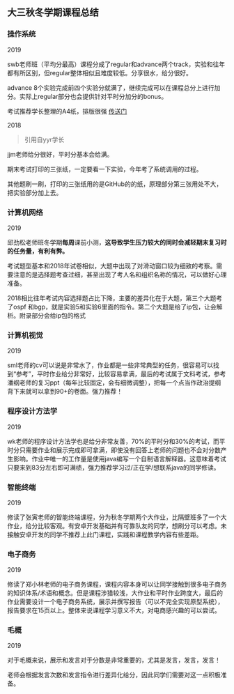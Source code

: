 ## 大三秋冬学期课程总结

### 操作系统

2019

swb老师班（平均分最高）课程分成了regular和advance两个track，实验和往年都有所区别，但regular整体相似且难度较低。分享很水，给分很好。

advance 8个实验完成前四个实验分就满了，继续完成可以在课程总分上进行加分。实际上regular部分也会提供针对平时分加分的bonus。

考试推荐学长整理的A4纸，排版很强 [传送门](https://github.com/QSCTech/zju-icicles/blob/master/%E6%93%8D%E4%BD%9C%E7%B3%BB%E7%BB%9F/%E8%B5%84%E6%96%99/%E9%83%9D%E5%AE%B6%E8%BE%89%20A4.docx)

2018

> 引用自yyr学长

jjm老师给分很好，平时分基本会给满。

期末考试打印的三张纸，一定要看一下实验，今年考了系统调用的过程。

其他题刷一刷，打印的三张纸用的是GitHub的的纸，原理部分第三张用处不大，把实验部分加上去。

### 计算机网络

2019

邱劲松老师班冬学期**每周**课前小测，**这导致学生压力较大的同时会减轻期末复习时的任务量，有利有弊。**

考试题型基本和2018年试卷相似，大题中出现了对滑动窗口较为细致的考察。需要注意的是选择题考查过细，甚至出现了考人名和组织名称的情况，可以做好心理准备。

2018相比往年考试内容选择题占比下降，主要的差异化在于大题，第三个大题考了ospf 和bgp，就是实验5和实验6里面的指令。第二个大题是给了ip包，让会解析。附录部分会给ip包的格式



### 计算机视觉

2019

sml老师的cv可以说是非常水了，作业都是一些非常典型的任务，很容易可以找到“参考”，平时作业给分非常好，比较容易拿满，最后的考试属于文科考试，参考潘纲老师的复习ppt（每年比较固定，会有细微调整），把每一个点当作政治提纲背下来就可以拿到90+的卷面。强力推荐！



### 程序设计方法学

2019

wk老师的程序设计方法学也是给分非常友善，70%的平时分和30%的考试，而平时分只需要作业和展示完成即可拿满，即使没有回答上老师的问题也不会对分数产生影响。作业中唯一的工作量是使用java编写一个自制语言解释器。这意味着考试只要来到83分左右即可满绩，强力推荐学习过/正在学/想联系java的同学修读。



### 智能终端

2019

修读了张寅老师的智能终端课程，分为秋冬学期两个大作业，比隔壁班多了一个大作业，给分比较客观。有安卓开发基础并有可靠队友的同学，想刷分可以考虑。未接触安卓开发的同学不推荐上此门课程，实践和课程教学内容有些差距。

### 电子商务

2019

修读了郑小林老师的电子商务课程，课程内容本身可以让同学接触到很多电子商务的知识体系/术语和概念。但是课程涉猎较浅，大作业和平时作业跨度大，最后的作业需要设计一个电子商务系统，展示并撰写报告（可以不完全实现原型系统），报告要求在15页以上。整体来说课程学习意义不大，对电商感兴趣的可以尝试。



### 毛概

2019

对于毛概来说，展示和发言对于分数是非常重要的，尤其是发言，发言，发言！

老师会根据发言次数和发言指令进行差异化给分，因此同学们需要对这一点积极准备。





